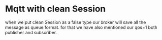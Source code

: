 
# Mqtt with clean Session

when we put clean Session as a false type our broker will save all the message as queue format.
for that we have also mentioned our qos=1 both publisher and subscriber. 

